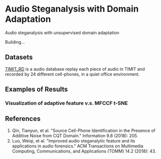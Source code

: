 # Audio Steganalysis with Domain Adaptation
Audio steganalysis with unsupervised domain adaptation

Building...

## Datasets
[TIMIT_RD](https://www.mdpi.com/2078-2489/9/8/205) is a audio database replay each piece of audio in TIMIT and recorded by 24 different cell-phones, in a quiet
office environment.

## Examples of Results
### Visualization of adaptive feature v.s. MFCCF t-SNE

## References
1. Qin, Tianyun, et al. "Source Cell-Phone Identification in the Presence of Additive Noise from CQT Domain." Information 9.8 (2018): 205.
2. Luo, Weiqi, et al. "Improved audio steganalytic feature and its applications in audio forensics." ACM Transactions on Multimedia Computing, Communications, and Applications (TOMM) 14.2 (2018): 43. 
